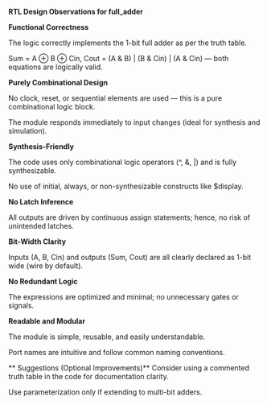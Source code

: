  **RTL Design Observations for full_adder**

 
 **Functional Correctness**

The logic correctly implements the 1-bit full adder as per the truth table.

Sum = A ⊕ B ⊕ Cin, Cout = (A & B) | (B & Cin) | (A & Cin) — both equations are logically valid.



 **Purely Combinational Design**

No clock, reset, or sequential elements are used — this is a pure combinational logic block.

The module responds immediately to input changes (ideal for synthesis and simulation).



 **Synthesis-Friendly**

The code uses only combinational logic operators (^, &, |) and is fully synthesizable.

No use of initial, always, or non-synthesizable constructs like $display.



 **No Latch Inference**

All outputs are driven by continuous assign statements; hence, no risk of unintended latches.



 **Bit-Width Clarity**

Inputs (A, B, Cin) and outputs (Sum, Cout) are all clearly declared as 1-bit wide (wire by default).



 **No Redundant Logic**

The expressions are optimized and minimal; no unnecessary gates or signals.



 **Readable and Modular**

The module is simple, reusable, and easily understandable.

Port names are intuitive and follow common naming conventions.



** Suggestions (Optional Improvements)**
Consider using a commented truth table in the code for documentation clarity.

Use parameterization only if extending to multi-bit adders.
